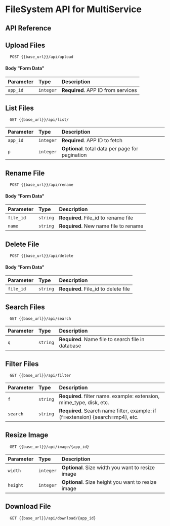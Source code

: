 # FileSystem API for MultiService


## API Reference

## Upload Files

```http
  POST {{base_url}}/api/upload
```

#### Body "Form Data"
| Parameter | Type     | Description                |
| :-------- | :------- | :------------------------- |
| `app_id` | `integer` | **Required**. APP ID from services |

## List Files

```http
  GET {{base_url}}/api/list/
```

| Parameter | Type     | Description                       |
| :-------- | :------- | :-------------------------------- |
| `app_id`      | `integer` | **Required**. APP ID to fetch |
| `p`      | `integer` | **Optional**. total data per page for pagination |


## Rename File

```http
  POST {{base_url}}/api/rename
```

#### Body "Form Data"
| Parameter | Type     | Description                |
| :-------- | :------- | :------------------------- |
| `file_id` | `string` | **Required**. File_id to rename file |
| `name` | `string` | **Required**. New name file to rename |


## Delete File

```http
  POST {{base_url}}/api/delete
```

#### Body "Form Data"
| Parameter | Type     | Description                |
| :-------- | :------- | :------------------------- |
| `file_id` | `string` | **Required**. File_id to delete file |


## Search Files

```http
  GET {{base_url}}/api/search
```

| Parameter | Type     | Description                |
| :-------- | :------- | :------------------------- |
| `q` | `string` | **Required**. Name file to search file in database |


## Filter Files

```http
  GET {{base_url}}/api/filter
```

| Parameter | Type     | Description                |
| :-------- | :------- | :------------------------- |
| `f` | `string` | **Required**. filter name. example: extension, mime_type, disk, etc. |
| `search` | `string` | **Required**. Search name filter, example: if (f=extension) {search=mp4}, etc. |


## Resize Image

```http
  GET {{base_url}}/api/image/{app_id}
```

| Parameter | Type     | Description                |
| :-------- | :------- | :------------------------- |
| `width` | `integer` | **Optional**. Size width you want to resize image |
| `height` | `integer` | **Optional**. Size height you want to resize image |

## Download File

```http
  GET {{base_url}}/api/download/{app_id}
```